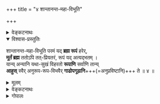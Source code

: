 +++
title = "४ शान्तानन्त-महा-विभूति"

+++
<details><summary>वेङ्कटनाथः</summary>

1.4	एवं श्लोकत्रयोक्तायास्सहधर्मचारिण्या भगवतस्स्वरूपविग्रहावतारेष्वयोगव्यवच्छेदं वदन्नस्या अपि तद्वत्प्रधानप्राप्यत्वं सूचयति -
</details>


<details open><summary>विश्वास-प्रस्तुतिः</summary>

शान्तानन्त-महा-विभूति परमं यद् **ब्रह्म रूपं** हरेर्,  
**मूर्तं ब्रह्म** ततोऽपि तत्-प्रियतरं, रूपं यद् अत्यद्भतम् ।  
यान्य् अन्यानि यथा-सुखं विहरतो **रूपाणि** सर्वाणि तान्य्  
**आहुस्** स्वैर् अनुरूप-रूप-विभवैर् **गाढोपगूढानि**+++(=अनुप्रविष्टानि)+++ ते ॥ ४ ॥
</details>

<details><summary>मूलम्</summary>

शान्तानन्तमहाविभूति परमं यद्ब्रह्म रूपं हरेर्मूर्तं ब्रह्म ततोऽपि तत्प्रियतरं रूपं यदत्यद्भतम् ।  
यान्यन्यानि यथासुखं विहरतो रूपाणि सर्वाणि तान्याहुस्स्वैरनुरूपरूपविभवैर्गाढोपगूढानि ते ॥ ४ ॥
</details>


<details><summary>वेङ्कटनाथः</summary>

शान्तेति ॥ शान्तम् - अशनायाद्यूर्मिभिरपक्षयादिविकारैश्च नित्यानन्वितमिति भावः । अनन्तम् - त्रिविधपरिच्छेदरहितम् । महत्यौ शुद्धाशुद्धे विभूती यस्य तन्महाविभूति । परमं - सर्वोत्कृष्टम् । यच्छदः सवोपनिषत्प्रसिद्धिं सूचयति । ब्रह्म - निरतिशयबृहत्त्वबृंहणत्वयुक्तं रूपं, स्वरूपमित्यर्थः । अत एव व्यतिरेकविभक्तिश्चात्र घटते । हरेः – आश्रितदोषहारिणः सर्वेश्वरस्य, यद्वा सर्वसंहर्तुः, यथोक्तं पुराणे (हर्यष्टके) “ब्रह्माणमिन्द्रं रुद्रं च यमं वरुणमेव च । निगृह्य हरते यस्मात्तस्माद्धरिरितीर्यते ॥” इति । एतच्चतुर्विधप्रलयकर्तृत्वोपलक्षणम् । उक्तस्वरूपानुरूपं “मूर्तं ब्रह्म महाभाग (वि. पु. १.२२.६३)” इत्यादिप्रसिद्धं सालम्बनयोगविषयभूतं दिव्यविग्रहमाह - मूर्तमिति । मूर्तं - स्पर्शरूपादियुक्तं परमपदपर्यङ्कादिदेशपरिच्छिन्नं चेत्यर्थः । अत्र ब्रह्मशब्देन दिव्यविग्रहस्यातिमहत्त्वं स्वसंश्रितानां धीविकासहेतुत्वं च विवक्षितम् । ततोऽपि (तै. उ. भृगु. ६.३) “आनन्दो ब्रह्म” इत्याद्याम्नातात्स्वरूपादपि तत्प्रियतरं तस्य निरतिशयानन्दस्य भगवतः स्वरूपादपि सौन्दर्यादिगुणयोगादतिशयेन प्रीतिविषयभूतम् । तदिति व्यस्तं वा, प्रसिद्ध्यतिशयद्योतनार्थं यत्तदित्यन्वेतव्यम् । रूपशब्द इह दिव्यविग्रहपरः । यच्छब्देन श्रुतिषु भगवच्छास्त्रादिषु च नित्यत्वादिविशिष्टतया प्रसिद्धिस्सूच्यते । अत्यद्भुतं - सन्निवेशगुणविहारप्रभावादिभिरतिविस्मयावहम् । एवमादिमं रूपमुक्तम् । अथ तद्विजृम्भितानि व्यूहव्यूहान्तरविभवान्तरादीन्याह - यान्यन्यानीति । यच्छब्द इहावताररहस्यप्रकरणादिप्रसिद्धिपरः । बहुवचनेन “पश्य मे पार्थ रूपाणि शतशोऽथ सहस्रशः (गीता ११.१५)” इत्याद्युक्तं भूयस्त्वं विवक्षितम् । अन्यानि – पररूपात् तदंशतया सन्निवेशैर्वर्णादिभिश्च विलक्षणानि । यथासुखं - मनुष्यादिसजातीयावतारदशायामप्यस्य स्वाभाविकसुखादिनिवृत्तिर्दुःखं वा नास्तीति भावः । विहरत इत्यनेनावताररूपाणां स्वेच्छामात्रहेतुकत्वं क्रीडार्थत्वं च गम्यते । तेन कर्महेतुकत्वादिशङ्का निरस्ता । एतेषु स्वरूपादिषु किञ्चिदपि श्रियाऽनन्वितं नास्तीति द्योतनाय सर्वाणि तानीत्युक्तम् । आहुः – श्रुतिस्मृत्यादीनि, तद्विदो वा स्वयम्भूवसिष्ठपराशरपाराशर्यात्रिकाश्यपशौनकमङ्कणशतमखधनदादयः तत्तत्संहिताप्रणेतारः । स्वैः - तवासाधारणैः, अनुरूपरूपविभवैः - अनुरूपाणां रूपाणां सम्पद्भिः । रूपाण्येव वा विभवः, प्रभूतानुकूल्यैरनुरूपरूरैरिति यावत् । रूपशब्द इहापि पूर्ववत् स्वरूपादित्रिकविषयः । भगवत्स्वरूपादीनामेतत्स्वरूपादीनि यथाक्रममनुरूपाणि । अनुरूपत्वं च संबन्धे सति प्रकृष्टं सादृश्यम् । रत्नकाञ्चनादिन्यायेन स्वसम्बन्धिनि शोभातिशयहेतुत्वं वा । त्रयाणामानुरूप्यं “मद्धर्मधर्मिणी नित्यम् (ब्राह्मपुराणे)”, “नित्यैवैषा जगन्माता (वि. पु. १.८.१७)”, “देवत्वे देवदेहेयम् (वि. पु. १.९.१४५)” इत्यादिभिरभिहितम् । भगवच्छास्त्रे त्वस्य विस्तरः । 

**गाढोपगूढानि** - दृढ-संबद्धानि वियोगानर्हाणीत्य् अर्थः ।  
एतेन सन्नियोग-शिष्ट-न्यायः सूचितः ।  
अपराध-भीतानां भगवतस् सर्वदा शरण्यत्वार्थं प्राप्तिदशायां  
शर्करान्वित-दुग्ध-न्यायेन निरतिशय-भोग्यत्वार्थं च  
सर्वप्रकारेण श्रिया गाढोपगूढत्वोक्तिः । निरतिशयभोग्यस्यापि तादृशभोग्यान्तरोपश्लेषेणापि भोग्यत्वमविरुद्धम् । ते - भगवदभिमतस्वरूपरूपादिसंपद इति भावः । अस्त्वेवं भगवत्स्वरूपरूपादिषु तत्तदनुरूपाकारैरस्यास्सवन्धः, क्वचित् “सर्वभूतस्थिता द्विजा (लक्ष्मीसहस्रनामस्तोत्रे १२३ श्लो.)”, “यथा सर्वगतो विष्णुः (वि. पु. १.८.१७)” इत्यादिकं वचनमन्यत्र प्रशस्तपदार्थमात्रवासित्ववचनं च कथं घटेतामिति चेदत्र ब्रूमः -

शुभैक-वास-वचसां  
सर्व-गत्व-गिराम् अपि ।  
अभिमान-विशेषाद्यैर्  
विषयः स्याद् व्यवस्थितः ॥ १५ ॥

“व्यापिनी सर्वगे”त्याद्याः  
“सुसूक्ष्मे”त्यादयस्तथा ।  
श्रीसमाख्या मिथो वैरं  
जह्युस् तात्पर्य-भेदतः ॥ १६ ॥

शक्ति-काल-वशाद् अस्या  
विभुत्वाद्य्-उपपादकाः ।  
प्रच्छन्न-स्पष्ट-जैनाध्व-  
निरोधाद् अ-गती-कृताः ॥ १७ ॥

एवं किल ते वदन्ति - यथा विभुस्वभावस्येश्वरस्याघटितघटनासामर्थ्यादणुत्वम्, तथाऽणुस्वभावाया एव तस्या विभुत्वमिति । तत्र दृष्टान्तस्तावदयुक्तः । उपाध्यवच्छेदमात्रोण ह्यणुत्वमीश्वरेऽङ्गीक्रियते, न तु स्वरूपतः । यदि चाघटितघटनाशक्त्याऽत्र विरुद्धद्वयसंभवः, तदा सवाद्वैतभेदाभेदपक्षाभ्यां किमपराद्धम्? अथोच्येत - अणुस्वभावत्वेऽपि विकासकशक्त्याऽस्याः कदाचिद्विभुत्वमविरुद्धमिति, तथा सति समानन्यायतया सर्वेषामात्मनां स्वरूपविकासस्वीकारे विरोधो न स्यात्, “न च पर्यायादप्यविरोधो विकारादिभ्यः (ब्र. सू. २.२.२३)” इति जैनप्रतिक्षेपसूत्रमप्यपार्थकं स्यात् ।
ननु च “का चाऽन्या त्वामृते देवि (वि. पु. १.९.१२२)” इत्यादिन्यायेन भगवद्विग्रहनिवासित्वमनन्तगरुडादिवन्नित्यभगवदिच्छानियमिताधिकारविशेषसिद्धतया श्रियः स्तुतये भवतु, भगवत्स्वरूपे तु गाढसंबन्ध उच्यमानः सर्वसाधारणत्वान्नैतस्याः स्तुत्यै स्यात् । तत्र यद्यनुरूपत्वोक्त्या स्तुतिसिद्धिरभिप्रेता, तदा किं तदनुरूपत्वम्? अणुत्वेन वैषम्येऽपि स्वतन्त्रशेषिणं प्रति पारतन्त्र्यशेषत्वाभ्यां विभूतित्वेनातिशयावहत्वमिति चेत्; तदपि सर्वचिदचित्समानम् । न चानादिसर्वज्ञत्वादिसाम्यमिहानुरूप्यं, तस्यापि नित्यसूरिसाधारणतया तान्प्रति शेषित्वेनोक्तायास्तस्यास्तेन स्तुत्यनुपपत्तेः । अन्यथा द्रव्यत्वचेतनत्वादिभिरपि स्तोतव्यत्वप्रसङ्गात् । अथ (वि. पु. १.९.१२६) “त्वयैतद्विष्णुना चाम्ब जगद्व्याप्तं चराचरम्” इत्यादिवचनस्वारस्यावगताद्विभुत्वादनुरूपत्वं विवक्ष्यते? तदप्ययुक्तम्, जीवेश्वरकोटिविकल्पानुपपत्तेः । जीवत्वं ह्यणुत्वव्याप्तम्, क्वचिज्जीवे तन्निवृत्तावतिप्रसङ्गः । “यथा सर्वगतो विष्णुः (वि. पु. १.८.१७)” इत्यादिव्याप्तिवचनं “सौम्यासौम्यैर्जगद्रूपैस्त्वयैतद्देवि! पूरितम् (वि. पु. १.९.१२१)” इत्युक्तासङ्ख्यातविग्रहसंबन्धाभिप्रायं स्यात् । ईश्वरत्वे तु भगवतोऽन्यत्वे तस्य समाधिकदरिद्रत्वश्रुतिविरोधः । तदनन्यत्वे दम्पतित्वाद्यनुपपत्तिः । आनुरूप्यवचनं चानर्थकं स्यात् । इमौ चात्यन्तसाम्यस्वरूपैक्यपक्षौ पूर्वमपि निरस्तौ । अत्र भेदाभेदकाल्पनिकभेदाभेदपक्षौ च प्रामाणिकैः प्रतिक्षिप्ताविति ।
अत्रोच्यते – यत्तावदुक्तम् – इतरसाधारणैराकारैः स्तुत्यनुपपत्तिरिति, तदसत्, व्यावर्त्यान्तरवत्त्वे प्रयोजनविशेषवत्त्वे च सत्यनेकसाधारणैरपि कैश्चित् स्तुत्युपपत्तेः । स्तूयते हि सर्वेश्वरोऽपि नित्यमुक्तसाधारणैराकारैः सर्वज्ञत्वादिभिः ।
यत्तु विभुत्वे जीवेश्वरकोटिविकल्पानुपपत्तिरिति, तत्र केचिदेवं परिहरन्ति, जीवत्वेऽप्यस्याः विभुत्वं न विरुध्यते, जीवविषयाणुत्वश्रुतिर्हि न सर्वजीवव्यापिनी, तत्तत्प्रकरणसन्निहितेषु बद्धेष्वेव तत्प्रवृत्तेः, “वालाग्र (श्वे. उ. ५.९)” इत्यादौ तु “स चानन्त्याय कल्पते” इति मुक्तविषयो वाक्यशेषः आत्मनां निर्विकारत्वस्थापनाद्धर्मभूतज्ञानद्वारा व्याप्तिमभिसन्धत्ते । एवम् “सर्वमेवाविशन्ति” इत्यादीनि वाक्यान्तराण्यपि । एतच्च “प्रदीपवदावेशः (ब्र. सू. ४.४.१५)” इत्यादिसूत्रेषु प्रदर्शितम् । नित्येषु च संप्रतिपन्नजीवसाजात्यागतस्याणुत्वस्य बाधकश्रुत्यभावादनुग्राहकसद्भावाच्च स्वीकारः । लक्ष्म्यास्तु तथैव प्राप्तस्याणुत्वस्यानन्यथासिद्धव्यापित्ववचनं बाधकम् । न च सर्वगतादिशब्दानां सार्वत्रिकावतारसर्वशेषित्वादिप्रतिपादकत्वं कल्प्यम्; यथाश्रुतस्वीकारे विरोधाभावात् । नापि मुक्तवद्धर्मभूतज्ञानद्वारा व्याप्तिकल्पनं युक्तम्; तद्वत् बाधकश्रुत्याद्यभावात् । विभुद्वयासंभव इह बाधक इति चेन्न, कालतत्त्वे नित्यमुक्तेश्वराणां धर्मभूतज्ञाने च विभुत्वस्वीकारात् । जीवलक्षणमपि परतन्त्रचेतनत्वमात्रम्, अणुचेतनत्वं त्वेतद्व्यतिरिक्तजीवविषयम् । अथवा जीवलक्षणेऽणुशब्दः परिच्छिन्नमात्रपरस्सन् अमुष्यां भगवत्पराधीनायां स्वातन्त्र्यगुणपरिच्छेदेन वर्तताम् । एवं च जन्माद्यधिकरणे (श्रीभाष्ये १.१.२) भाष्यम् “अनन्तपदं देशकालवस्तुपरिच्छेदरहितस्वरूपमाह । सगुणत्वात्स्वरूपस्य स्वरूपेण गुणैश्चानन्त्यम् । तेन पूर्वपदद्वयव्यावृत्तकोटिद्वयविलक्षणाः सातिशयस्वरूपस्वगुणा नित्या व्यावृत्ताः” इति । अत्र ह्यन्येषां नित्यानां स्वरूपतो गुणतश्च सातिशयत्वेन व्यावृत्तत्वं, लक्ष्म्यास्तु स्वरूपतो निरतिशयत्वेऽपि पारतन्त्र्यादियोगात् गुणतस्सातिशयतया व्यावृत्तता युज्यते । तथा च जगत्कारणत्वलक्षणेऽपि व्यापारतः सातिशयत्वाद्व्यावृत्तत्वम् । अतो जीवत्वेऽप्यस्याः स्वरूपविभुत्वेन पतिस्वरूपानुरूप्यमिति ।
अपरे त्वस्याश्चेतनत्वात् अचिदन्यत्वं विभुत्वाज्जीवान्यत्वं पारतन्त्र्यादीश्वरान्यत्वं च । न हि सदसद्विलक्षणादिष्विवात्र विरोधः, जीवेश्वररूपेण विविधात्मविभागवचनेषु त्वस्या अनुक्तिरविवक्षामात्रात् । वस्तुतस्तु पतिपुत्रव्यावृत्तपत्नीन्यायेन लक्ष्म्याः कोट्यन्तरत्वम्, तत्र लक्ष्म्या अपि सत्ता भगवदधीना, भगवतस्तु वैभवं रत्नप्रभापुष्पपरिमलन्यायेन लक्ष्म्यायत्तम् । अतोऽत्रापि पतिस्वरूपानुरूप्यं पत्नीस्वरूपस्य सुगममिति ।
अन्ये तु स्वरूपस्थितिरेवमस्तु, तथापि सेयमीश्वरकोटिः, विभूतिद्वयशेषित्वादिमात्रेण तल्लक्षणसिद्धेः । तत्र सर्वशेषित्वादिकं भगवतः । अस्यास्तु तदितरसर्वशेषित्वादिकमिति विभागः । अनुरूपत्वं तु पूर्ववदेव, जगत्कारणत्वादिब्रह्मलक्षणं तु पतिमात्रगोचरम् । अत एव तस्य सर्वेश्वरत्वं समाधिकदरिद्रत्वं चेति । तदिदं पक्षत्रयमन्योन्यमनतिविप्रकृष्टम् । जीवादिसमाख्यानिवेशे तु मिथो विवादः ॥

प्रागुक्तेन सहैतेषु  
पक्षेष्व् अत्र चतुर्ष्वपि ।  
स्वतन्त्र-पति-नित्येच्छा-  
सिद्धं सर्वम् इदं श्रियः ॥ १८ ॥

अपि चैवं, “न तस्येशे कश्चने” (तै. ना. १.१.२) त्यादिदर्शनात् ।
अतश्चतुर्भिरप्येतैः पत्यावैश्वर्यविश्रमः ॥ १९ ॥
अत एव “नरसम्बन्धिनो नाराः (अहिर्बुध्न्य. ५२.५०)” इति नरशब्दार्थत्वेऽप्यस्याः पतिवत् तदिच्छायत्तं प्रधानप्राप्यत्वादिकमविरुद्धम् । आकारसाम्येऽपि क्वचिद्व्यापारो भिद्यते । सर्वकर्तुर्वल्लभाप्रीत्युद्देशेन तत्तल्लीलाप्रवृत्तेस्तस्या अपि तदन्वयोक्तिरविरुद्धा । सहारब्धेऽपि कार्ये लौकिकपतिन्यायेन पतिप्राधान्यव्यपदेशः पतिकर्तृकत्वमात्रव्यपदेशश्चोपपन्नः । पतिबुद्ध्यधीनस्यापि पत्न्या गुणभावस्योभयेच्छासिद्धत्वव्यपदेशस्तस्या अपि तथैवेष्टत्वाविशेषादुपपद्यत इति गमनिकेति । अत्र सर्वभूतेश्वरत्वादिवचनसाम्यादस्या गुणभाव उभयेच्छाप्रयुक्त इति केचिदाहुः ॥

अन्योन्येच्छा-विधातादि??-  
निवृत्तौ तत्-परत्वतः ।  
ऐककण्ठ्यम् अ-शेषाणाम्  
आगमानां भवत्विति ॥ २० ॥

पञ्चस्व् एतेषु पक्षेषु  
कश्चिदेकः प्रमाणवान् ।  
स-लक्ष्मीकस्य साम्राज्यं  
सर्वथा **सुप्रतिष्ठितम्** ॥ २१ ॥

इहैवं क्वचिदंशे तु  
**संशयेऽपि** विपश्चिताम् ।  
उपयुक्तांश-वैशद्याद्  
उपाय-फल-**संभवः** ॥ २२ ॥+++(4)+++

अत्र स्वामित्व-सौलभ्य-  
फल-दत्व--फलत्वतः ।  
आनुरूप्येण **संबन्धः**  
श्रीपतौ **दर्शितः** श्रियः ॥ २३ ॥

अपि चात्र द्वयार्थमनुसन्धित्सता श्रीशब्दनिरुक्तयश्च तत्रतत्र सूचिताः । मत्वर्थस्तु नित्ययोगस्वरूपरूपादिसर्वविषयतया चतुर्थश्लोके व्यञ्जितः । नारायणशब्दार्थोऽपि “कान्तस्ते पुरुषोत्तमः”, “शान्तानन्तमहाविभूती”त्यादिभिः संग्रहेणोक्तः । चरणशब्दोपलक्षितविग्रहयोगोऽपि “मूर्तं ब्रह्मे”त्यादिना प्रदर्शितः ।।

एवं सङ्क्षिप्त-सिद्धांश-  
विशदी-कार-पूर्वकम् ।  
साध्यं प्राप्यम् उपायं च  
स्तोत्रे **संदर्शयिष्यति** ॥ २४ ॥

कवि-कथक-सिंह  
इत्थं त्रय्य्-अन्ताचार्य इत्य् अभिख्यातः ।
**व्यवृणुत** यामुन-विहितां  
रमा-स्तुतिं वेङ्कटेश-कविः ॥ २५ ॥

इति कवितार्किकसिंहस्य सर्वतन्त्रस्वतन्त्रस्य श्रीमद्वेङ्कटनाथस्य वेदान्ताचार्यम्य कृतिषु रहस्यरक्षायां चतुश्श्लोक्यधिकारः ॥  

॥ चतुश्श्लोकीभाष्यं समाप्तम् ॥
</details>

<details><summary>गोपालः</summary>

पूर्वश्लोके श्रियः अरविन्दलोचनस्य भगवतो मनःकान्तात्वमुक्तं स्वात्यन्तवाल्लभ्येन स्वकृतपुरुषकारस्य नैयत्येनानुल्लङ्घनीयत्वोपपादकम् । मोक्षणसङ्कल्पनिष्पादनविषये मातुः श्रियः पुरुषकारनिर्वर्तनम् । मोक्षणसङ्कल्पस्येश्वरतत्त्वनिष्ठत्वात्, मुमुक्षुप्पडिव्याख्यानादिग्रन्थेषु बहुशः उभाभ्यामपि दम्पतीभ्यां सहघटितमीश्वरतत्त्वमिति नेश्वरमात्रस्य पत्न्याः स्वबुद्ध्या पृथक्कृतस्येश्वरतत्त्वपूर्तिरिति च निर्धारितमनुसृत्य मोक्षणसङ्कल्पस्योभयकर्तृकत्वं श्रीवैष्णवसर्वाचार्यसम्मतत्वेन सम्मन्तुं न दुःशकम् । उभयोर्मोक्षणसङ्कल्पकर्तृकत्वेन वर्णने 'छायेवानुगता भव' इति ज्ञान्यग्रेसरजानकीपितृवैदेहमुखेन महर्षिगीतानुसारेण यद्यत्पत्या सङ्कल्प्यते तत्तत् छायाभूतया वा छायावत् तत्कृतसर्वानुकारिण्या वा श्रिया मोक्षणविषयसङ्कल्पकरणेपि अनुगम्येत । सर्वथा भर्तृकृतसङ्कल्पस्य तत्क्षण एव पत्नीमनस्यपि प्रतिच्छायात्वेन उदयो भवेदिति आश्रयणं सुलभं स्वरसं च । निरतिशयवेगात्प्रतिफलनक्रियायाः मूलभूतबिम्बक्रियातः यौगपद्यभेदकरूपकालभेदोऽपि नात्यन्तं परिगणनयोग्यः । 'अन्वासते पत्नि(वह्नि)मतो यथार्हं च्छायास्सजीवा इव धर्मदाराः' (6.59) इति सजीवच्छायात्वेन निरूपिताः धर्मपत्न्यः सङ्कल्पसूर्योदये अगस्त्याश्रमवर्णने । सूर्यस्य पत्नी च्छायादेवीति प्रसिद्धम् । सूर्ये वा चन्द्रे वा प्रकाशमाने तदालोले दृश्यमानायाः पुरुषच्छायायाः पुरुषदेहचलनादिप्रयुक्ततत्तुल्यचलनादिक्रियावत्वं भवतीति प्रसिद्धम् । श्रीमन्मध्वमते केशवप्रतिविम्बत्वेनोक्तानां जीवानां क्रियास्सर्वाः विम्बभूतेश्वरकर्तृकक्रियाणां प्रतिफलनभूता इत्युच्यते । 'अनुकृतेस्तस्य च' इति सूत्रे, 'स्थितः स्थितामुच्चलितः प्रयाताम्' इति रघुवंश श्लोक इव, 'यथा धेनुर्वत्सं च्छाया वा सत्त्वम् अनुगच्छति' इति भगवद्गुणदर्पणे भट्टार्यैरुदाहृतश्रुत्यनुसारेण बिम्बकृत्यनुसारित्वं च्छायाभूतपत्न्यास्सुग्रहम् । दम्पत्योस्सहत्वं सर्ववैदिकक्रियासु प्रसिद्धम् । वेदान्तानां प्रयोजनकाष्ठाभूतसंसारिजीवमोक्षणक्रियायां सर्वमातापितृभूतयोर्दम्पत्योस्साहित्येन कर्तृत्वान्वयः स्वरस इत्यपि सुग्रहम् । 'उभयाधिष्ठानमेकं शेषित्वम्' इति सर्वपूर्वाचार्यसम्प्रतिपत्तिः । 'उद्देश्यत्वं जननि भजतोरुज्झितोपाधिगन्धं प्रत्यग्रूपे हविषि युवयोरेकशेषित्वयोगात् । पद्मे पत्युस्तव च निगमैर्नित्यमन्विष्यमाणो नावच्छेदं भजति महिमा नर्तयन्मानसं नः ॥' इति श्रीस्तुतिश्लोके, प्रत्यग्रूपात्महविस्समर्पणे सम्प्रदानत्वेनोद्देश्यत्वं दम्पत्योस्सहैव । तच्चोद्देश्यत्वमुपाधिलेशरहितमत्यन्तं मुख्यमित्युभयोर्महिमा मनसस्सानन्दनर्तनेन वर्णितः दम्पत्योरुभयोरपि ऐश्वर्यादिसर्वमहिम्नां स्वाभाविकत्वरूपस्वतस्सिद्धत्वं श्रियोऽपि भगवद्विषये इव पुनः पुनरभ्यासेन पृथुगद्ये निगद्यते । पुरुषकारनिर्वर्तनार्थं मातरं श्रियं प्रपद्य, 'प्रपत्तिस्सफला भवतु' इति मातुराशिषं लब्ध्वा, प्रपत्तिरूपप्रार्थनाक्षणे मातापितृरूपेश्वरतत्त्वघटकदिव्यदम्पत्योर्मध्ये ज्ञानसामान्यस्य, 'श्रियः पतिसंज्ञकस्य श्रिया नित्यविशिष्टस्य भगवतः श्रीवैशिष्ट्यविशिष्टत्वेनैव भाव्यम्' इति, 'श्रीसरोमुनेः' 'तामरयाळ्केळ्वनोरुवनैये नोक्कुमुणर्वु (தாமரையாள் கேள்வன் ஒருவனையே நோக்கும் உணர்வு)' इति गाथया, 'ज्ञानं चेत् श्रियः पतिं विहाय नैव प्रतिष्ठां भजेतेति' यतिपतेर्वार्तया च ज्ञानविशेषरूपप्रपदने परं तां श्रियं प्रयत्नपूर्वकं व्यावर्त्य अत्यन्तं निश्शेषतो विहाय श्रीमच्छब्दरूपोपक्रमश्रुतिम् ऐदम्पर्येण निर्निमित्तं तिरस्कृत्य भगवन्मात्रस्य गोप्तृत्वेन वरणीयत्वं शरण्यत्वेनोद्देश्यत्वं च भजनीयमिति निर्बन्धनं स्वरसं स्याद्वेति सर्वैरालोचनीयम् । उभयोरपि बुद्धौ संनिधापननैयत्यस्य निरपवादमौत्सर्गिकत्वात् प्रपदनक्षणेऽपि रक्षकत्वेन प्राप्तायाः श्रियः प्रयत्नतो व्यावर्तनमेव करणीयं भवेत् तामुद्देश्यत्वात् बहिर्भावनाय । दयादिविशेषणान्तराणामिवास्याः श्रियोऽपि अविशेषेण वैशिष्ट्ये लक्ष्म्याः चेतनत्वरूपविशेषात् न निरपेक्षोपायत्वनियमभङ्गः शक्यशङ्कः स्वरसतः भर्तृच्छायाभूतायाः तस्याः उपायप्रार्थनोद्देशे वैशिष्ट्येनेश्वरस्वातन्त्र्यस्य न कापि हानिस्संभावयितुं शक्या । यथा दयादिगुणाः ईश्वरानन्याः तथा श्रीरपि तदनन्या । गायत्रीमन्त्रे 'सवितुर्देवस्य भर्गः' इत्यत्र भर्गश्शब्दस्य भगवत्कारुण्यप्रभारूपदेवीपरत्वं स्वरसस्वरसं वर्णितं, 'जयत्याश्रितसन्त्रासध्वान्तविध्वंसनोदयः । प्रभावान् सीतया देव्या परमव्योमभास्करः ॥' इति श्लोके । इत्थं च वैष्णवाध्वत्वेनात्र पूर्वश्लोकनिर्दिष्टकठवल्लीवर्णिताध्वपारभूतविष्णुपरमपदप्रापणाय प्रथमं पुरुषकारत्वेन श्रियः प्रापणाय तत्पुरुषसमासमाश्रित्य, अनन्तरं शब्दावृत्तिं कृत्वा साक्षात्प्रपत्त्युद्देश्यत्वे, 'अनन्याधीनकल्याणमन्यमङ्गलकारणम् । जगन्निदानमद्वन्द्वं द्वन्द्वं वन्दामहे महः ॥' इति प्रसिद्धसर्वमङ्गलभूतद्वन्द्वघटकावुभावप्येकीकृत्य तत्संग्रहणद्वन्द्वसमासाश्रयणेन कार्यमित्यर्थवर्णनं नास्वरसम् । श्रीमद्भट्टार्यप्रोक्तश्रीविषयकतदन्तर्भावन्यायस्य प्रपत्त्युद्देशव्यापारेऽपवादकं किमपि वचनं न पश्यामः । नित्ययुक्तत्वेन प्रसिद्धां मतुब्रूपश्रुतिरूपवचनेन सुस्पष्टं वैशिष्ट्याभिधानवतीं श्रियं प्रपत्तिरूपास्मद्ज्ञानविशेषे परं यत्नतो बहिष्कृत्य केवलभगवन्मात्रोद्देशः कर्तव्य इति निर्बन्धनगतिर्न तथा स्वारसिकीव । करणमन्त्रे उपायबोधकपूर्वखण्डे समासेन प्रयोगः कृतः, फलभावकोत्तरखण्डे व्यस्तरूपेण च प्रयोगः कृत इति स्वारस्यं च न विस्मरणीयम् । इत्थं द्वन्द्वसमासं जगन्निदानद्वन्द्वविषये समाससामान्ये द्वन्द्वसमासस्याभ्यर्हितत्वं निर्धारितवतो भगवतो रुचिमनुसृत्य प्रयुज्य, अनन्तरश्लोके फलविषये, 'क्षेत्रज्ञस्येश्वरज्ञानाद्विशुद्धिः परमा मता' इति याज्ञ्यवल्क्यस्मृत्युक्तरीत्या परमां विशुद्धिं प्राप्तानां नित्यमुक्तानामेतद्द्वन्द्वप्रजाभूतानां स्वाविभागेन नित्यपरिष्वञ्जनव्यापारे काष्ठागतरागेण निरतिशयवात्सल्येनाऽऽनन्दघनस्वस्वरूपाभ्यां ततोऽपि तत्प्रियतरस्वमूलविग्रहाभ्यां स्वेच्छागृहीतेतरतदुपादानकसर्वेतरविग्रहाभ्यां च साहित्येन निरन्तरं सम्पूर्णं व्यापृतत्वमत्र वर्ण्यते । प्रथमश्लोके पुरुषोत्तमस्य नारीणामुत्तमाया वध्वाश्च फणिपतिरूपपर्यङ्कस्य साधारणत्वं फणितं मुक्तिरूपसर्वविशुद्धप्रजापरिष्वञ्जनेऽपि फणिपतिरूपपर्यङ्कारूढत्वस्य साधारणत्वं सर्वनित्यमुक्तानामस्तीति ईश्वरमिथुनस्य दयाकाष्ठावर्ण्यतेऽत्र तुरीये फलश्लोके ॥  
'भोगमात्रसाम्यलिङ्गाच्च' इति शारीरकशास्त्रान्तिमाधिकरणीयसूत्रप्रयुक्तमात्रशब्देनाभिप्रेतः कार्त्स्न्यार्थोऽप्यनेन श्लोकेन विवृतो भवति । अस्मिन् तुरीयश्लोके शारीरकतुरीयाध्यायप्रतिपादितं फलं विव्रियते । 'फलमपि च शारीरकमितः' इत्येतत्स्तुतिभाष्यमङ्गलश्लोके पठितरीत्या दम्पत्योः पित्रोर्नित्यपरिष्वङ्गरूपप्राप्तेरेव फलत्वादुभयोर्गाढोपगूढानन्दघनदिव्यात्मस्वरूपे, ततोऽपि तत्प्रियतरौ आद्यनित्यदिव्यमङ्गलविग्रहौ च, दुग्धराशित्वेनोत्प्रेक्षिताद्यविग्रहयोः परिणामभूताः आत्मभूतज्ञानिभक्तेच्छानुसारिस्वात्मेच्छापरिगृहीतभक्तमधुरतमस्वमधुरतमदिव्यमङ्गलविग्रहाश्चात्र प्राप्यमोक्षफलत्वेन निर्दिश्यन्ते । 'शान्तानन्तमहाविभूति' इति शब्दस्वरूपमात्रेण शान्तनित्यभोगविभूतिसंज्ञकमोक्षलोकोऽपि ध्वनिना ज्ञाप्यते । निरन्तरनित्यवात्सल्याविष्टौ मातापितृभूतदम्पती अत्यन्तविशुद्धस्वप्रजाभूतनित्यमुक्तानां सततमविच्छेदेन गाढोपगूढपरिष्वङ्गलोलौ स्तः । सिंहासनभूतशेषपर्यङ्कारोहं तेषां सर्वेषामपि वात्सल्यकरुणाभ्यां दत्तः । मोक्षणात्पूर्वमविद्यावृतानां संसारिणां मोक्षलोकप्रवेशकाले स्वपर्यङ्कारोहदानेन तेषामविद्यां निःशेषतो विनिवर्त्य ऐकान्तिकात्यन्तिकीं विशुद्धिं प्रदाय काष्ठागतया आशया गाढं परिष्वजतश्च । संसारदशायामपि प्रत्यहं तदा तदा प्रजानां परिश्रान्तानां विश्रमायतनमपेक्षमाणानां विश्रमदानाय पापचिन्तारुच्यादिहेतुभूतबहिरन्तःकरणानि निर्व्यापारतारूपस्वापं प्रापय्य, तासां, 'अत्र स्तेनो अस्तेनो भवति भ्रूणहा अभ्रूणहा, पुल्कसो अपुल्कसः, अनन्वागतं पुण्येन, अनन्वागतं पापेन' इत्यादिश्रुतिभिर्वर्णितरीत्या तात्कालिकीं देहसम्बन्धाभिमानराहित्यरूपविशुद्धिं प्रदाय गाढं ताः परिष्वज्य विलक्षणं किञ्चित्सुखमपि प्रदाय दुःखानुभवाभावं च करुणया निर्वर्त्य प्रजाविषये स्वपरिष्वङ्गाशां पूरयतः । ईश्वरज्ञानात् परमविशुद्धिसम्पादनसमये तत्फलभूतमोक्षप्राप्तौ सत्यां तदा नित्यतया भाविपरिष्वङ्गस्य मातापित्रोः सततं वर्तमानायाः तद्दानतीव्ररुचेश्च द्योतकं संसारकालेऽपि स्वापदशायां स्वस्वेतरसर्वविस्मारकहार्ददम्पतिपरिष्वङ्गदानम् । हार्दरूपावतारे हृदयगुहायां स्वरूपेण दिव्यमङ्गलविग्रहेण चावस्थितत्वं मातापित्रोरुभयोरपि समानम् । तेन च संसारिचेतनोज्जीवनविषये सिद्धोपायत्वमुभयोरनादेः कालात्समं यावत्फलोदयं नित्यानुवर्तमानं चेति लभ्यते । 'अर्भकौकस्त्वात्तद्व्यपदेशाच्च नेति चेन्न निचाय्यत्वादेवं व्योमवच्च' इति सूत्रेण सर्वसंसारिहृदयौकसि हार्दावतारस्य करुणयावस्थानस्य दर्शनसमानाकारप्रीतिरूपापन्नभक्तियोगे विषयीभवनार्थत्वं, तद्विषयीभवनेन दर्शनरूपमोक्षफलानुग्रहणार्थत्वं च स्पष्टीकृतम् । तदोकस्सूत्रेण च 'हार्दानुगृहीतः' इति स्पष्टपठित्रा इयमनुग्रहेच्छा स्पष्टीकृता । हृदयगुहायामवस्थितयोर्मातापित्रोरुभयोरपि भवेदेतदिच्छाप्रयत्नकृत्यादिरूपोपायत्वम् । अर्भकौकस्सूत्रे अर्भकशब्दपठनं न केवलं हृदयौकसोऽल्पत्वरूपपूर्वपक्षहेतुप्रदर्शनार्थं, किन्तु अर्भकशब्दस्य परमप्रसिद्धमुख्यार्थभूतस्वप्रजार्थकत्वमपि विश्वतोमुखाल्पाक्षरसूत्रप्रणेतृरसिकसार्वभौमबादरायणहृदयगतं स्यादिति मन्महे । अर्भकौकस्त्वात्कथं विभुना सर्वेश्वरेण संसारिजीवस्याविद्यान्धकारमयात्यल्पसुषिरभूतहृदयगुहा अनादिकालात्सततं निवासस्थानत्वेनाद्रियेत, विभुस्वरूपेण तेन कथं वा तत्रावस्थातुं शक्येतेत्यपि पूर्वपक्षिमनोगताक्षेपयोः, अर्भकौकस्त्वादिति पूर्वपक्षिप्रयुक्तहेतुपदमेव वैचित्र्यरसोत्पादनाय सिद्धान्त्यपि सिद्धान्तहेतुत्वेनादृत्य, 'दहरकुहरे देवस्तिष्ठन् निषद्वरदीर्घिकानिपतितनिजापत्यादित्सावतीर्णपितृक्रमात्' (सङ्कल्प.सू. 10.69) इति श्लोकोपपादितरीत्या स्वप्रजाभूतसंसारिजीवस्य स्वकर्मवशेन तत्र निपतितत्वात् तत्र यावज्जीवं तेनोषितव्यत्वाच्च कथञ्चित्तदुद्धरणेच्छया सीदमानतद्विरहस्यासह्यतया च तत्र तेन सह यावच्छरीरपातं वसतीति परिहारमुत्तरत्वेन निपुणं निबध्नाति । 'निचाय्यत्वादेवम्' इत्यत्र एवंपदस्य अर्भकौकस्त्वेनेत्यर्थमपि कृत्वा पूर्वपक्ष्युक्तार्भकौकस्त्वप्रकारेण तदोकसा भगवता पितृभूतेन निचाय्यत्वात् दर्शनीयत्वादिति सिद्धान्तिसमाधानक्रमोऽपि ग्रहीतुं शक्यः । 'व्योमवच्च' इति सूत्रखण्डस्य संसारिजीवहृदयरूपात्यल्पात्यशुचिदभ्राकाशभूतौकसः परमव्योमभूतात्यायामवदानन्दाकाशत्रिपाद्विभूतिवत् आदरणीयत्वाच्चेति नामैकदेशे नामग्रहणमिति न्यायेन व्योमवच्चेति पदस्य परमव्योमपरत्वेन व्याख्यानमप्यभिप्रेयत इव । व्योमवच्च निचाय्यत्वात्हृदयरूपार्भकौकसः । 'यो वेद निहितं गुहायां परमे व्योमन्' इत्यानन्दवल्लीश्रुत्यनुग्रहः एतद्व्याख्यानस्य वक्तुं शक्यः । 'औदन्वते महति सद्मनि भासमाने श्लाघ्ये च दिव्यसदने तमसः परस्मिन् । अन्तः कलेबरमिदं सुषिरं सुसूक्ष्मं जातं करीश कथमादरणास्पदं ते ॥' इत्याक्षेपरीतिरपि एतत्सूत्रपूर्वपक्षहेतुनिदर्शकेन, 'अर्भकौकस्त्वात्तद्व्यपदेशाच्च न्नेति चेत्' इति सूत्रखण्डेन जिघृक्ष्येत । निरतिशयवात्सल्यप्रयुक्तोद्दिधीर्षया प्रजया सहैव वसति अस्मत्कर्मकृततत्कलेबरं ब्रह्मपुरमिति श्रुतिप्रसिद्धस्वपुरत्वेन मन्यते । अस्मत्हृदयं च पुण्डरीकत्वेन मत्वा स्ववेश्मेत्यभिमन्यते । 'श्रुतिस्मृती ममैवाज्ञे' इति प्रमाणानुसारेण च्छान्दोग्यदहरश्रुतौ तादृशवर्णनं भगवदभिप्रायरुच्याद्यनुसार्येव स्यात् ॥  
'नित्यैवैषा जगन्माता विष्णोः श्रीरनपायिनी । यथा सर्वगतो विष्णुः तथैवेयं द्विजोत्तम ॥' इति मैत्रेयं प्रति पराशरस्य निष्कर्षोक्तिः प्रथमांशाष्टमाध्याये दृश्यते । अनन्तराध्याये च सप्तदशश्लोकात्मकेन्द्रस्तुतौ, 'त्वं माता सर्वलोकानां देवदेवो हरिः पिता । त्वयैतद्विष्णुना चाम्ब जगद्व्याप्तं चराचरम् ॥' इति पठितम् । उभयत्रापि सर्वजगन्मातृत्वं तस्याः, सर्वप्रजापरिष्वङ्गफलकं सर्वगतत्वम् उभयोरपि मातापित्रोश्चाविशेषेण निरुपाधिकत्वेनाभिधीयते । तत्रापि लक्ष्म्याः व्याप्तिरुपक्रमपठिता । इन्द्रस्तुतौ उभयोरपि चराचरकृत्स्नव्याप्तत्वस्पष्टकथनं, प्रथमोपात्तपराशरनिष्कर्षावेदकश्लोके 'यथा सर्वगतो विष्णुः' इति दृष्टान्तवाक्योपात्तसर्वगतत्वगुणस्य स्वाभाविकत्वं मातुरपि समानमिति स्वरसतः प्रापयतीव । श्रीमद्विष्णुचित्तचरणैः पुराणरत्नव्याख्याने 'यथा सर्वगतो विष्णुः' इति श्लोकस्य 'यथेति सर्वगतो विष्णुर्यथा - यत्स्वभावः, इयमपि तथा तत्स्वभावा इति विष्णोः सर्वगतत्वसत्यज्ञानादिस्वरूपकल्याणगुणादीनामतिदेशः' इति प्रथमं व्याख्यानं कृतम् । तेन च सर्वगतत्वरूपविष्णुगुणस्य तत्स्वाभाविकत्वस्य च मातर्यतिदेशः कृत इति पराशरतात्पर्यं विवृतमाचार्यैरिति गम्यते । तदनन्तरम् 'अथवा भगवान् विभुत्वेन सर्वगतः, अस्यास्तच्छक्तिवशात् अणुत्वेऽपि तत्र तत्र संनिधानात् सर्वगतत्वमुक्तम्, इयं च सर्वगता' इति योजनान्तरमभिहितं स्वभावतोऽणुत्वेऽपि विभुत्वशक्तेरपि श्रियस्सत्वात् तया स्वशक्त्या सर्वगतत्वमुपपद्यते इत्यभिप्राय इव । तच्छक्तिवशादित्यत्र तत्पदस्य विभुत्वपरामर्शकत्वं सुग्रहम् । तस्य विष्णुपरामर्शकत्वेऽपि सर्वगतत्वरूपफलस्य नित्यत्वादुभयोः पक्षयोरपि फले न विशेषः । तस्मादेतद्विषयेऽन्तःकलहस्य न किमपि प्रयोजनमावश्यकता वा ॥  
पुरुषकारकरणानन्तरं प्रपदनसमये उभयोरप्युद्देश्यत्वं वा, भगवत एकस्यैवोद्दश्यत्वं वा, मोक्षणसङ्कल्पकर्तृत्वमुभयोर्वा एकस्यैव वेत्यत्र विप्रतिपत्तिर्दृश्यते । श्रीमन्नारायणेत्यत्र मतुबा स्पष्टमभिहितं श्रीवैशिष्ट्यं प्रायेण सर्वैरभ्युपगम्यते । श्रियः उपलक्षणत्वपक्षे न निर्बन्धः क्रियते । दम्पत्योर्मिथः शेषशेषिभावस्य सत्वादत्यन्तं समप्राधान्यमुभयोर्न स्वरसतो वक्तुं शक्यम् । 'नित्यानुकूलं स्वतः' इत्येतत्प्रबन्धद्वितीयश्लोके देवीमहिम्नो भगवताप्यपरिच्छेयत्वस्य निरवधिकत्वस्य च स्वतस्सत्वेऽपि तन्महिम्नस्तस्याश्च भगवतो नित्यमनुकूलत्वैकान्त्यस्याभिहितत्वात् भगवदिच्छायास्सर्वदा नियमेनानुवर्तिन्याः पत्न्याः प्रजारक्षणदीक्षणे भर्त्रा सह दीक्षितायाः प्रजामोक्षणसङ्कल्पकरणे सहत्वापेक्षया न निरपेक्षत्वभङ्गः शङ्कनीयः । चतुश्श्लोकीभाष्ये आचार्यैः भर्त्रा सह वैशिष्ट्येनोद्देश्यत्वं वा समुच्चित्य द्वन्द्वस्योद्देश्यत्वं वा भवत्विति द्वेधाप्यनुमतिः प्रदर्शिता । 'मोक्षप्रदे भगवति मुमुक्षूणां घटकतयैषातिष्ठतीति च सर्वसंमतम् । परिपूर्णानुभवप्रदानसङ्कल्पस्तु भगवतस्स्वस्यैव वा, सपत्नीकस्य वेति यथाप्रमाणं भवतु । सर्वथा वैष्णवाध्वश्रेयःप्रदत्वमस्या इहोच्यमानं न विरुद्धमिति' इति चतुःश्लोकीभाष्यश्रीसूक्तिरत्रावधेया, अनुभाव्या च । 'पञ्चस्वेतेषु पक्षेषु कश्चिदेकः प्रमाणवान् ।' इत्यप्यस्मिन्विषये कलहो मास्त्विति परमकल्याणबुद्ध्या अन्तःकलहाद्भिया चाचार्यसामरस्याभिप्रायप्रदर्शनं संभावनीयम् । पञ्चसु पक्षेषु व्यक्त्यैक्यपक्षोऽपि अभिहितः । लक्ष्मीतन्त्रग्रन्थादिषु देव्यपि भगवतोऽवतारभूतेति भूयः कथ्यते । तथा चेत् 'एकमेवाद्वितीयम्' इति श्रावितस्यात्यन्तमनुरोधो भवेत् । अद्वितीयश्रुतेः, 'यथा चोलनृपः सम्राडद्वितीयोऽद्य भूतले । इति तत्तुल्यनृपतिनिवारणपरं वचः । न तु तद्भृत्यतत्पुत्रकलत्रादिनिषेधकम्' इति अपृथक्सिद्धविशेषणवैशिष्ट्यस्यानिवारकत्वमिति एतच्छतुःश्लोकीकर्त्राऽनुगृहीतम् । एतद्विषये यथारुचि यः कश्चित्पक्षः परिगृह्यताम् । नात्र वयं कमपि निर्बन्धं कर्तुमिच्छामः प्रभवामश्च ॥  
श्लोकपदार्थोऽवतरामः । 'शान्तानन्तमहाविभूती'ति । अनन्तमहाविभूतीति लीलाविभूतिसहजनानाविधविक्रियाव्यापारसंसारदुःखप्रदत्वाद्यैश्वर्यकृत्यान्यत्यन्तं शान्तानि भगवतः स्वरूपे इत्युच्यते । तथा च, शान्ताः अनन्तमहाविभूतयः - नानाविधजगद्व्यापारादिरूपावस्थाविशेषा यस्मिन् तदिति विग्रहः । विभूतिरैश्वर्यं, विविधभवनं च । जगद्व्यापारनिर्वहणे अनन्तावस्थाभेदसंभवोऽस्ति भगवतोऽपि । लीलाविभूतिसंभावितप्राकृतानन्तक्रियारहितम् । 'त्रिभुवनमिदं शान्तक्षोभं समाधिरनाकुलः प्रसृमरसुधाधाराकारा प्रसीदति शेमुषी' (सङ्कल्प.सू. 10.11) इति भक्तियोगादिसाधने यतमानानां प्रीतिरूपापन्नज्ञानाधिगमारम्भे एव भाविमुक्त्यवस्थानुभाव्यात्यन्तशान्तिरसस्याङ्कुरितत्वं वर्ण्यते सङ्कल्पसूर्योदये । शान्तोदितमित्यागमादिप्रसिद्धस्य, 'सञ्चिन्तयन्त्यखिलहेयविपक्षभूतं शान्तोदितं शमवता हृदयेन धन्याः । नित्यं परं वरद सर्वगतं सुसूक्ष्मं निष्पन्दनन्दथुमयं भवतः स्वरूपम् ॥' इति वरदराजपञ्चाशद्वर्णितस्य निष्क्रियस्य शान्तिसमृद्धस्य निष्पन्दनन्दथुमयस्य भवतः स्वरूपस्य वा ग्रहणं, 'शान्तानन्तमहाविभूती'ति । 'शान्तेऽनन्तमहिम्नि निर्मलचिदानन्दे तरङ्गावलीनिर्मुक्तेऽमृतसागराम्भसि मनाङ्मग्नोऽपि नाचामति' इति प्रबोधचन्द्रोदये शान्तब्रह्मस्वरूपस्य वर्णनमिह भाव्यम् । ब्रह्मस्वरूपभूतोर्मिरहितामृतसागराम्भसि मग्नोऽपि कदाचिदपि मनागपि तदम्भोरसं नाचामतीति कवेर्विस्मयस्तत्र । अम्भसि मग्नानामवशात् तदम्भःपानं सहजमनिवार्यं च ॥  
'परमम्' परो मा अस्मादिति परमशब्दस्य व्युत्पत्तिः प्रदर्शिता आचार्यैरस्मद्ग्रन्थेषु, श्रीमन्मध्वमतग्रन्थेषु च । यद्यपि, 'परमतस्सेतून्मानसम्बन्धभेदव्यपदेशेभ्यः' इत्यधिकरणे जन्मादि कर्तृब्रह्मस्वरूपस्यापि सर्वस्मात्परत्वं कथ्यत इव । नित्यविभूतावनुभूयमानब्रह्मस्वरूपस्य शान्त्येकरसस्यात्र परमत्वं वर्ण्यते 'शान्तं परमं यद्ब्रह्मरूपम्' इति । 'हरेः' इति जगद्व्यापारादीनामत्र शान्तविभूतौ शान्तस्वरूपे च संहृतत्वं द्योत्यत इव । उत्तरार्द्धे 'यथासुखं विहरतः' इत्यत्र वर्णितलीलाविभूतौ यथासुखं विहरतो ब्रह्मतः भोगविभूत्येकरसविशिष्टशान्तस्वरूपस्य भेदो व्यज्यतेऽनुपसृष्टकेवलहरिपदेन ॥  
'मूर्तं ब्रह्म ततोऽपि तत्प्रियतरं रूपं यदत्यद्भुतम्' - शारीरकशास्त्रप्रथमाध्यायप्रथमपादे, आनन्दमयाधिकरणेन ब्रह्मस्वरूपस्य तदानन्दस्य च निरतिशयानुकूलत्वं प्रसाधितम् । तदनन्तरतच्छेषान्तरधिकरणे, ब्रह्मणो, दिव्यमङ्गलविग्रहस्य, भक्तमनोनयनहारिणः, भक्तेच्छानुविधायि स्वेच्छापरिगृहीतस्य, प्रकृतिसम्बन्धलेशरहितस्य, अदृश्यादतीन्द्रियात्, 'अद्रेश्यमग्राह्यम्...अपाणिपादं', 'अशब्दमस्पर्शमरूपमव्ययं तथाऽरसं नित्यमगन्धवच्च यत्' इत्यादिश्रुतिभिर्वर्णितात् स्वरूपात् मोक्षसाधनध्यानालम्बनयोग्यतारूपशुभाश्रयत्वरूपगुणविशेषेण प्रजाभूतचेतनानामत्यन्तोपकारकत्वात् प्रियतमत्वमस्तीति तादृशविग्रहवैशिष्ट्यं तत्स्वरूपस्योपवर्णितम् । स्वस्वरूपतोऽपि स्वविग्रहस्य प्रियतरत्वेऽयमेको हेतुः । अस्ति चान्यो हेतुः, यः स्पष्टं प्रदर्शितः श्रीभागवततृतीयस्कन्धद्वितीयाध्यायारम्भे उद्धवमुखेन महाभागवताय विदुराय श्रोत्रे, 'यन्मर्त्यलीलौपयिकं स्वयोगमायाबलं दर्शयता गृहीतम् । विस्मापनं स्वस्य च सौभगर्द्धेः परं पदं भूषणभूषणाङ्गम् ॥' (3.2.12) इति, 'तथैव चान्ये नरलोकवीराः य आहवे कृष्णमुखारविन्दम् । नेत्रैः पिबन्तो नयनाभिरामं पार्थास्त्रपूताः पदमापुरस्य ॥' (3.2.20) इति च । 'परं पदं भूषणभूषणाङ्गम्' इति भगवतः कृष्णस्य दिव्यमङ्गलविग्रहो वर्णितः, यः तत्पूर्वं, 'प्रदर्श्याऽतप्ततपसामवितृप्तदृशां नृणाम् । आदायान्तरधाद्यस्तु स्वबिम्बं लोकलोचनम् ॥' (3.2.11) इत्युपक्षिप्तः । 'आभरणस्या(प्या)भरणं, प्रसाधनविधेः प्रसाधनविशेषः । उपमानस्यापि सखे प्रत्युपमानं वपुस्तस्याः ॥' (2.3) इति विक्रमोर्वशीये ऊर्वशीगात्रशोभावर्णनं, 'भूषणभूषणाङ्गम्' इत्यत्र गीतस्यानुसारि । 'भूषायुधैरधिगतं निजकान्तिहेतोर्भुक्तं प्रियाभिरनिमेषविलोचनाभिः । प्रत्यङ्गपूर्णसुषमासुभगं वपुस्ते दृष्ट्वा दृशौ विबुधनाथ न तृप्यतो मे ॥' इति देवनायकपञ्चाशति देवनायकविग्रहानुभवो भाव्यः । 'परं पदं' इति विग्रहवर्णनं, 'तद्विष्णोः परमं पदम्' इति स्वरूपविषयकश्रौतवर्णनस्मारकम् । 'विस्मापनं स्वस्य च' इति भगवतोऽपि विस्मयकरमत्यद्भुतमिति स्पष्टं शुकवर्णनम् अस्मिन् श्लोके ध्रुवं कविहृदयस्थम्, एतदर्थस्य स्पष्टार्षप्रमाणत्वात् वर्णनरीतिसौसादृश्याच्च । 'सौभगर्द्धेः' इति स्वविग्रहस्य निरतिशयसुभगत्वानुभवो भगवतानुभूत इति हेतुर्वर्णितः । तेन चात्यद्भुतमिति स्वविग्रहविषये स्वविस्मयः अत्यन्तमुचित एवेति तस्य न्याय्यत्वं दृढीक्रियते । 'ऋद्धेः' इत्यतिशयितत्वं वर्ण्यते । स्वरूपादपि विग्रहस्य सौभगमधिकमृद्धमिति ऋषेर्भावः ॥  
इत्थममूर्तपरब्रह्मस्वरूपतोऽपि मूर्तदिव्यविग्रहस्य प्रियतमत्वमत्यद्भुतत्वं च सिद्ध्यतः । विग्रहे ब्रह्मशब्दप्रयोगः अतीवरस्यः । स्वरूपविग्रहयोस्सन्तोलने स्वरूपस्येव विग्रहस्यापि ब्रह्मसंज्ञा समानेति रसः प्रदर्श्यते । उभयोः ब्रह्मशब्दाभिधेयत्वे कथञ्चित्समाने विग्रहरूपब्रह्मणः मूर्तत्वरूपध्यानालंबनसुकरतास्तीति अमूर्तात् ब्रह्मस्वरूपादतिशयरूपव्यतिरेको व्यज्यते । अमूर्तस्वरूपस्य ध्यानदुर्घटता, मूर्तविग्रहस्य ध्यानालम्बनसुलभतेति विशेषः विग्रहस्य स्वरूपादतिशये पर्यवसितः । 'बृहत्वात् बृंहणत्वाच्च तद्ब्रह्मेत्यभिधीयते' इति ब्रह्मशब्दाभिधेयत्वे बृहत्वबृंहणत्वे प्रवृत्तिनिमित्तत्वेनाभिहिते । 'बृह बृहि वृद्धौ' इति धातुद्वयनिष्पन्नो ब्रह्मशब्दः । असङ्कोचन्यायेन बृहत्वस्यानवधिकातिशयत्वं वर्ण्यते परब्रह्मस्वरूपविषये । निरतिशयबृहत्वं नास्ति बृहतोऽपि सावयवस्य विग्रहस्य । बृहणत्वं नाम बद्धजीवानां कर्माविद्यासंकुचितस्य स्वाभाविकविभुत्ववतो धर्मभूतज्ञानस्य सङ्कोचककर्मा विद्यादिक्षपणेन स्वाभाविकनिरतिशयदशया विकासयितृत्वं, तेन च स्वभावभूतगुणाष्टकाविर्भावयितृत्वं, ज्ञानानन्दादिषु ब्रह्मतुल्यतया ब्रह्मीकरणं च । ईदृशबृंहणत्वं स्वरूपस्येव विग्रहस्याप्यस्ति । 'आपीठान्मौलिपर्यन्तं पश्यतः पुरुषोत्तमं । पातकान्याशु नश्यन्ति किं पुनस्तूपपातकम् ॥' इति पापक्षयकरत्वं चास्ति मूर्तब्रह्मणः । कुवासनाकुबुद्धिकुतर्कनिचयादि विलापयितृत्वमप्यस्ति । 'क्षीयन्ते चास्य कर्माणि' इति मोक्षापेक्षितकर्मक्षयकरत्वसामर्थ्यमस्ति । भगवत्प्रियतमभूतसंसारिमोक्षणव्यापारेऽत्यन्तं शुभाश्रयसंज्ञकस्य स्वविग्रहस्योपकारकत्वमस्तीति तस्मिन् स्वरूपादपि प्रीत्यतिशयो न्याय्य एव । अत्यद्भुतमित्यस्याः सामान्योक्तेः तदत्यद्भुतमस्मदत्यद्भुतमित्यर्थो विवक्षितः । अत एव सामान्येनोक्तम् । 'सत्यं विधातुं निजभृत्यभाषितं व्याप्तिं च भूतेष्वखिलेषु चात्मनः । अदृश्यतात्यद्भुतरूपमुद्वहन् स्तम्भे सभायां न मृगं न मानुषम् ॥' इति लक्ष्मीनृसिंहविग्रहस्य नारदमुखेन श्रीभागवतसप्तमस्कन्धाष्टमाध्यायवर्णनमत्र स्मार्यते आचार्यैः, 'रूपं यदत्यद्भुतम्' इति विग्रहवर्णनेन । 'नारसिंहवपुः श्रीमान्' इति सहस्रनामस्त्रोत्रे नामद्वयसमभिव्याहारेण नारसिंहवपुषः अत्यतिशयितलावण्यवत्वं द्योतितमिति श्रीभट्टार्यैरुक्तम् । 'तमद्भुतं बालकमम्बुजेक्षणम्' इति कृष्णावतारवर्णकश्लोकेऽपि 'तमद्भुतम्' इति वर्णने तच्छब्देन वाचामगोचरत्वोक्त्या वाङ्मनसागोचरनिरतिशयाद्भुतमिति लभ्यते । श्रीरामावतारवर्णने 'पुत्रेणामिततेजसा' इति वर्णनेनात्यद्भुतलावण्यमपि लभ्येत । 'राम इत्यभिरामेण वपुषा तस्य चोदितः । नामधेयं गुरुश्चक्रे जगत्प्रथममङ्गलम् ॥' इति अभितो रमयितृत्वबोधकाभिरामविशेषणेन वपुषोऽत्यद्भुतं वसिष्ठमनोहार्यभवदिति महाकविना 'अमिततेजसा' इति ऋषिवर्णनस्य भावो विवृत इव । 'रूपं यदत्यद्भुतम्' इत्यनेन आद्या परमपदनिलया मूर्तिरभिप्रेता । नृसिंहाद्यवतारविग्रहाणामत्यद्भुतलावण्यवत्वेन महर्षीणां वर्णनेन कैमुत्येनाऽऽधविग्रहस्यात्यद्भुतत्वं व्यज्यते ॥  
'यान्यन्यानि यथासुखं विहरतो (हरेः) रूपाणि' - 'स्वेच्छागृहीताभिमतोरुदेहः संसाधिताशेषजगद्धितोऽसौ', 'यद्यद्धिया उरुगाय विभावयन्ति तत्तद्वपुः प्रणयसे सदनुग्रहाय', 'अजोऽपि सन्नव्ययात्मा भूतानामीश्वरोऽपि सन् । प्रकृतिं स्वामधिष्ठाय सम्भवाम्यात्ममायया ॥', 'परित्राणाय साधूनाम्' इत्यादीनि वचनानीह भाव्यानि । विभवावतारा अनन्ताः । 'को वा कथं वा कति वा कदा वा विस्तारयन् क्रीडसि योगमायाम्' इति परिगणयितुमशक्या इति शुकेन गीतम् । 'परित्राणाय साधूनाम्' इत्यत्रावतारप्रयोजनकथनावसरे, 'साधवः - उक्तलक्षणधर्मशीलाः वैष्णवाग्रेसराः मत्समाश्रयणे प्रवृत्ताः मन्नामकर्मस्वरूपाणां वाङ्मनसागोचरतया मद्दर्शनाद्विना स्वात्मधारणपोषणादिकमलभमानाः क्षणमात्रकालं कल्पसहस्रं मन्वानाः प्रशिथिलसर्वगात्रा भवेयुरिति मत्स्वरूपचेष्टितावलोकनालापादिदानेन तेषां परित्राणाय' इति भाषितम् । चन्द्रिकायां च, 'न ह्यमीषामन्नपानताम्बूलादि धारणपोषणादिकं, किन्त्वहं कृष्ण एव सर्वं (पराङ्कुशमुनीनामेतदनुभवगाथाऽत्राऽऽचार्यैः प्रत्यभिज्ञाप्यते) इत्यभिप्रायेणोच्यते - मद्दर्शनाद्विना स्वात्मधारणपोषणादिकमलभमाना इति', 'स्वविश्लेषपरिक्लिष्टानामुज्जीवनाय प्रवृत्तस्य क्रमाद्भक्तानुभाव्याकारा उच्यन्ते - मत्स्वरूपचेष्टितावलोकनालापादि दानेनेति । न ह्यपवर्गसुखादिवदवतारमन्तरेण स्वसङ्कल्पमात्रेणैव तद्दातुं शक्यमिति भावः', 'एवं साधूनामान्तरभयात्परित्राणमुक्तम्' इत्यादिभिस्तद्विवृतम् । 'उदरमन्तरं कुरुते । अथ तस्य भयं भवति । तत्त्वेव भयं विदुषोऽमन्वानस्य' इति श्रुतिरिह भयविवरणे आचार्यहृद्गता । 'विनाशाय च दुष्कृताम्' इति बाह्यासुरेभ्यो भयात्परित्राणमुक्तम् । सर्वेष्ववताररूपभवनेषु 'यद्भावेषु पृथग्विधेष्वनुगुणान् भावान्स्वयं बिभ्रती यद्धर्मैरिह धर्मिणी विहरते नानाकृतिर्नायिका' इत्याचार्यश्लोकः, तन्मूलभूतपूर्वोदाहृताः, 'राघवत्वेऽभवत्सीता रुक्मिणी कृष्णजन्मनि । सर्वेषु चावतारेषु विष्णोः श्रीरनपायिनी ॥' इत्यादि पराशरश्लोकाश्चात्र भाव्याः । एतत्स्तुतावाचार्यकवेः स्वश्लाघितपुराणरत्नश्लोकाः प्राचुर्येण हृत्स्था इति पूर्वमेवोक्तम् । 'स्वाभिमतानुरूपनित्यनिरवद्यस्वरूपरूपगुणविभवैश्वर्यशीलाद्यनवधिकातिशयासंख्येयकल्याणगुणगणश्रीवल्लभ' इति पृथुगद्यसूक्तिरपीह भाव्या । 'विहरतो रूपाणी'त्यनेनावताररूपपरिग्रहप्रयोजनं भक्तेभ्योऽत्यर्थसन्तोषप्रदानेन स्वयमप्यत्यर्थसन्तोषभागिति व्यज्यते । 'यथासुखम्' इत्यत्र दम्पत्योः सुखवत् भक्तानां यथा सुखं भवेत् तथेति चार्थग्रहणं स्वरसम् । सुखमनतिक्रम्य - यथासुखम् । एतेनावतारेषु दुःखित्वप्रदर्शनं विडम्बनमात्रमिति व्यज्यते । 'रक्षोऽधमेन वृकवत् विपिनेऽसमक्षं वैदेहराजदुहितर्यपयापितायाम् । भ्रात्रा वने कृपणवत् प्रियया वियुक्तः स्त्रीसङ्गिनां गतिमिति प्रथयंश्चचार ॥' इति नवमस्कन्धनवमाध्याये शुकगीतमिह भाव्यम् । 'स्फारास्तीर्णभुजङ्गपुङ्गववपुः पर्यङ्कवर्यं गतौ सर्गस्थित्यवसानकेलिरसिकौ तौ दम्पती नः पती । नाभीपङ्कजशायिनः श्रुतिसुखैरन्योन्यबद्धस्मितौ डिम्भस्याम्बुजसम्भवस्य वचनैरोंतत्सदित्यादिभिः ॥' इति श्लोके शीराब्धिशायिविभवे सुतवचनश्रवणस्य श्रुतिसुखत्वानुभवो वर्णितः । 'किं मृष्टं सुतवचनं पुनरपि मृष्टं तदेव सुतवचनम्' इत्याभाणकेन सुतवचनस्य सर्वस्मादपि मृष्टतरत्वमवधारितम् ॥  
'सर्वाणि तान्याहुः स्वैरनुरूपरूपविभवैः गाढोपगूढानि ते ।' - सर्वाणि तानीत्यत्र सर्वशब्देन प्रथमपादोक्त'रूप'शब्दाभिप्रेतं स्वरूपं, द्वितीयपादोक्ता आद्या परमपदस्थदिव्यमूर्तिः, यान्यन्यानीति तृतीयपादोक्ताः अवतारविग्रहाश्च जिघृक्षितानि । सर्वाणि तानीत्यत्र सर्वशब्देन 'सर्वेषु चावतारेषु विष्णोः श्रीरनपायिनी' इति पराशरश्लोकः प्रत्यभिज्ञापितः । 'वागर्थाविव संपृक्तौ' इति रघुवंशारम्भे पार्वतीपरमेश्वरयोर्नित्यसंश्लिष्टत्वेन वर्णनं विष्णुतत्पत्न्योरपि तुल्यम् । 'अशिथिलपरिरंभैराहितामिन्दिरायाः कनकवलयमुद्रां कण्ठदेशे(भोगे) दधानः । फणिपतिशयनीयादुत्थितस्त्वं प्रभाते वरद सततमन्तर्मानसं सन्निधेयाः ॥' इति वरदराजपञ्चाशदन्ते गीतसुप्रभातपठनश्लोके स्वप्रियतमार्चावतारमूर्तिविषये शेषपर्यङ्के विग्रहयोर्गाढोपगूढत्ववर्णनं, 'किमपि किमपि मन्दं मन्दमासक्तियोगादविरलितकपोलं जल्पतोरक्रमेण । अशिथिलपरिरंभैर्व्यापृतैकैकदोष्णोरविदितगतयामा रात्रिरेव व्यरंसीत् ॥' (1.27) इत्युत्तररामचरिते सीतां प्रति रामस्य कथनं चात्र भाव्ये वरदमहादेवीविषयकाचार्यश्लोकः भवभूतिश्लोकवर्णनस्मारकः, कुमारसंभवे, 'रतिवलयसनाथे(पदाङ्के) चापमासज्य कण्ठे' (2.64) इति द्वितीयसर्गान्तश्लोके मन्मथकण्ठस्य रतिवलयमुद्रासनाथवर्णनस्य च स्मारकः । आर्द्रया तन्मुद्रया कण्ठे सुदृश्यया मन्मथो रत्या सह शतमखसन्निधानं निर्लज्जो ययाविति कवेर्भावो ज्ञाप्यते आचार्यैः । न साक्षात् रतिवलयसनाथस्तत्कण्ठः, किन्तु कतिपयक्षणपूर्वभूतकान्तागाढपरिरंभाहितार्द्रतत्करकमलवलयमुद्रासनाथ एव सः इति कविसार्वभौमहृदयं प्रकाश्यते कविसिह्मेनाचार्येण । 'विष्णोर्देहानुरूपां वै करोत्येषाऽऽत्मनस्तनुम्' इति पराशरश्लोकोऽनुस्रियतेऽस्मिन् श्लोके, 'ते अनुरूपरूपविभवैः' इति । 'स्वेच्छागृहीताभिमतोरुदेहः संसाधिताशेषजगद्धितोऽसौ' इति वचनरीत्या यदा यदा भगवान् जगद्धिताय स्वात्मभूतभक्तेच्छानुरोधेन वा स्वेच्छया वा कञ्चिद्दिव्यदेहं परिगृह्णाति तत्क्षण एव कान्ततद्देहगाढोपगूढत्वविरहरूपापायं क्षणमात्रमप्यसहमाना तदनुरूपामात्मनस्तनुं परिगृह्य, तत्कालपरिगृहीतकान्तदिव्यदेहेन परिरभ्य गाढोपगूढा भवतीति भावोऽत्र व्यज्यते । यान्यन्यानि भर्तृपरिगृहीतानि विभवरूपाणि तानि सर्वाणि सद्यस्तत्परिगृहीततुल्यरूपैर्गाढपरिरब्धानि भवन्तीति विष्णोस्सर्वविभवविग्रहेभ्यः देवीपरिगृहीततत्तदनुरूपविग्रहाणामविश्लेषरूपानपायित्वम् । 'यद्भावेषु पृथग्विधेष्वनुगुणान् भावान् स्वयं बिभ्रती यद्धर्मैरिह धर्मिणी विहरते नानाकृतिर्नायिका' इति नानावतारवर्णनस्तोत्रभूमिकाश्लोके, 'तदनुगुणान् भावान् स्वयं बिभ्रती' इत्यत्र स्वयं पदेन भर्तृप्रेरणां विनापि भर्तृसर्वविग्रहनित्यगाढाश्लिष्टत्वनैयत्यस्य क्षणमात्रापायप्रसङ्गमप्यसहमाना स्वयमेव सद्यः क्षणमात्रविलम्बं विना भर्तृनूतनपरिगृहीतविग्रहच्छाया यथा तत्क्षणमेव स्वयं तद्विग्रहं नित्यानपायित्वेनानुगच्छेत् तथेयमपि अनुगुणभावं परिगृह्य भर्तृनूतनविग्रहगाढाश्लिष्टैव भवतीत्याचार्यैर्व्यञ्जितम् । तथैवास्मिन् श्लोके यामुनाचार्याणां भावस्सुगमः । यथासुखं नवनवविग्रहपरिग्रहेण विहरतो हरेः विहरणप्रारंभे विहरणसाधनत्वेन यानि यानि रूपाणि परिगृह्यन्ते तेषां तेषां रूपाणां तत्क्षण एव अनुरूपरूपविभवान् त्वं परिगृह्य तैर्विभवविग्रहैर्भर्तुस्तानि तानि नवनव रूपाणि त्वन्नव नव विग्रहगाढाश्लिष्टानि भवन्तीति भावः । 'सर्वेषु चावतारेषु विष्णोः श्रीरनपायिनी' इति सूत्रभूतस्य महर्षिप्रतिज्ञावचनस्य, न केवलमीश्वरदम्पत्योस्स्वरूपयोः नित्यं गाढोपगूढत्वं, नापि केवलं तयोर्नित्यसिद्धाऽऽद्य शुभमूर्त्योश्च नित्यगाढोपगूढत्वं, किन्तु यानि यावन्ति रूपाणि अवतारेषु परिगृह्यन्ते दम्पतिभ्यां तानि सहैव परिगृह्यन्ते स्वेच्छामात्रेण गाढोपगूढतयैव ताभ्याम् । विष्णुपुराणे प्रथमांशाष्टमाध्याये, 'नित्यैवैषा जगन्माता विष्णोः श्रीरनपायिनी । यथा सर्वगतो विष्णुः तथैवेयं द्विजोत्तम ॥' इति प्रतिज्ञाय पतित्न्योर्नित्यं स्वरूपतो विग्रहतो विभूतितश्चाविनाभूतत्वसर्वगतत्वादिकं विस्तरेणोपपादितमुभयोरप्याचार्ययोर्मूलप्रमाणत्वेन हृद्गतमिति स्पष्टमेव । 'नित्यं तद्धर्मधर्मिणी' इति पराशरोक्तमेवानुसृतं, 'यद्धर्मैरिह धर्मिणी विहरते नानाकृतिर्नायिका' इति दशावतारभूमिकाश्लोके । अत्र नानाकृतिरिति पदस्य न आकृतिनानात्वमर्थः, किन्तु नायकादपि अधिकनानादयाव्यापाररूपकृतिमत्वमर्थ इत्यस्मद्दशावतारस्तोत्रव्याख्यायां 'मातर्मैथिलि' इति श्रीगुणरत्नकोशश्लोकोदाहरणपूर्वकमुपपादितमिह भाव्यम् । धर्मैस्सधर्मत्वेऽपि कृतिभिरधिकत्वमस्या इति व्यतिरेको व्यञ्जितः । 'फणिपतिः शय्या' इत्युपक्रम्यात्रोपसंहारे गाढोपगूढत्ववर्णनेन शय्याक्षेपेणोपसंह्रियते । 'शेषश्चित्तं विमलमनसां मौलयश्च श्रुतीनां सम्पद्यन्ते विहरणविधौ यस्य शय्याविशेषाः' इति श्रीस्तुतिगीतमिह भाव्यम् ॥ ४ ॥  

लब्धं ज्ञानं मयाऽध्यात्मं  
यन्मुखाद् अ-मृत-स्रुतः ।  
तत्प्रसादैक-मूलेयं  
व्याख्या मन्मुखनिस्सृता ॥  

॥ समाप्तः ॥
</details>
